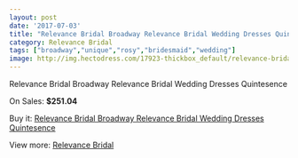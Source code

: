 ```yaml
---
layout: post
date: '2017-07-03'
title: "Relevance Bridal Broadway Relevance Bridal Wedding Dresses Quintesence"
category: Relevance Bridal
tags: ["broadway","unique","rosy","bridesmaid","wedding"]
image: http://img.hectodress.com/17923-thickbox_default/relevance-bridal-broadway-relevance-bridal-wedding-dresses-quintesence.jpg
---
```

Relevance Bridal Broadway Relevance Bridal Wedding Dresses Quintesence

On Sales: **$251.04**
<a href="https://www.hectodress.com/relevance-bridal/8441-relevance-bridal-broadway-relevance-bridal-wedding-dresses-quintesence.html"><amp-img layout="responsive" width="600" height="600" src="//img.hectodress.com/17923-thickbox_default/relevance-bridal-broadway-relevance-bridal-wedding-dresses-quintesence.jpg" alt="Relevance Bridal Broadway Relevance Bridal Wedding Dresses Quintesence 0" /></a>
<a href="https://www.hectodress.com/relevance-bridal/8441-relevance-bridal-broadway-relevance-bridal-wedding-dresses-quintesence.html"><amp-img layout="responsive" width="600" height="600" src="//img.hectodress.com/17924-thickbox_default/relevance-bridal-broadway-relevance-bridal-wedding-dresses-quintesence.jpg" alt="Relevance Bridal Broadway Relevance Bridal Wedding Dresses Quintesence 1" /></a>

Buy it: [Relevance Bridal Broadway Relevance Bridal Wedding Dresses Quintesence](https://www.hectodress.com/relevance-bridal/8441-relevance-bridal-broadway-relevance-bridal-wedding-dresses-quintesence.html "Relevance Bridal Broadway Relevance Bridal Wedding Dresses Quintesence")

View more: [Relevance Bridal](https://www.hectodress.com/143-relevance-bridal "Relevance Bridal")